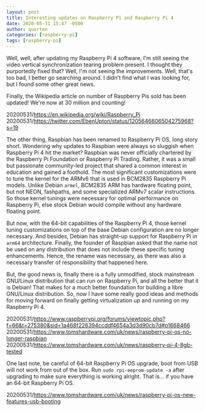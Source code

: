```yaml
---
layout: post
title: Interesting updates on Raspberry Pi and Raspberry Pi 4
date: 2020-05-31 15:47 -0500
author: quorten
categories: [raspberry-pi]
tags: [raspberry-pi]
---
```


Well, well, after updating my Raspberry Pi 4 software, I'm still
seeing the video vertical synchronization tearing problem present.  I
thought they purportedly fixed that?  Well, I'm not seeing the
improvements.  Well, that's too bad, I better go searching around.  I
didn't find what I was looking for, but I found some other great news.

Finally, the Wikipedia article on number of Raspberry Pis sold has
been updated!  We're now at 30 million and counting!

20200531/https://en.wikipedia.org/wiki/Raspberry_Pi 
20200531/https://twitter.com/EbenUpton/status/1205646606504275968?s=19

The other thing, Raspbian has been renamed to Raspberry Pi OS, long
story short.  Wondering why updates to Raspbian were always so
sluggish when Raspberry Pi 4 hit the market?  Raspbian was never
officially chartered by the Raspberry Pi Foundation or Raspberry Pi
Trading.  Rather, it was a small but passionate community-led project
that shared a common interest in education and gained a foothold.  The
most significant customizations were to tune the kernel for the ARMv6
that is used in BCM2835 Raspberry Pi models.  Unlike Debian `armel`,
BCM2835 ARM has hardware floating point, but not NEON, fashpaths, and
some specialized ARMv7 scalar instructions.  So those kernel tunings
were necessary for optimal performance on Raspberry Pi, else stock
Debian would compile without any hardware floating point.

<!-- more -->

But now, with the 64-bit capabilities of the Raspberry Pi 4, those
kernel tuning customizations on top of the base Debian configuration
are no longer necessary.  And besides, Debian has straight-up support
for Raspberry Pi in `arm64` architecture.  Finally, the founder of
Raspbian asked that the name not be used on any distribution that does
not include these specific tuning enhancements.  Hence, the rename was
necessary, as there was also a necessary transfer of responsibility
that happened here.

But, the good news is, finally there is a fully unmodified, stock
mainstream GNU/Linux distribution that can run on Raspberry Pi, and
all the better that it is Debian!  That makes for a much better
foundation for building a libre GNU/Linux distribution.  So, now I
have some really good ideas and methods for moving forward on finally
getting virtualization up and running on my Raspberry Pi 4.

20200531/https://www.raspberrypi.org/forums/viewtopic.php?f=66&t=275380&sid=1a468f226394ccddf4654a3d3d90cb7d#p1668466  
20200531/https://www.tomshardware.com/uk/news/raspberry-pi-os-no-longer-raspbian  
20200531/https://www.tomshardware.com/uk/news/raspberry-pi-4-8gb-tested

One last note, be careful of 64-bit Raspberry Pi OS upgrade, boot from
USB will not work from out of the box.  Run `sudo rpi-eeprom-update
-a` after upgrading to make sure everything is working alright.  That
is... if you have an 64-bit Raspberry Pi OS.

20200531/https://www.tomshardware.com/uk/news/raspberry-pi-os-new-features-usb-booting
